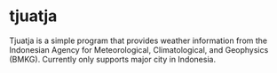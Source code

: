 # tjuatja
Tjuatja is a simple program that provides weather information from the Indonesian Agency for Meteorological, Climatological, and Geophysics (BMKG). Currently only supports major city in Indonesia.
